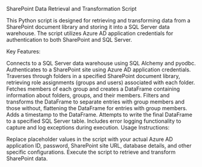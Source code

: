 SharePoint Data Retrieval and Transformation Script

This Python script is designed for retrieving and transforming data from a SharePoint document library and storing it into a SQL Server data warehouse. The script utilizes Azure AD application credentials for authentication to both SharePoint and SQL Server.

Key Features:

Connects to a SQL Server data warehouse using SQL Alchemy and pyodbc.
Authenticates to a SharePoint site using Azure AD application credentials.
Traverses through folders in a specified SharePoint document library, retrieving role assignments (groups and users) associated with each folder.
Fetches members of each group and creates a DataFrame containing information about folders, groups, and their members.
Filters and transforms the DataFrame to separate entries with group members and those without, flattening the DataFrame for entries with group members.
Adds a timestamp to the DataFrame.
Attempts to write the final DataFrame to a specified SQL Server table.
Includes error logging functionality to capture and log exceptions during execution.
Usage Instructions:

Replace placeholder values in the script with your actual Azure AD application ID, password, SharePoint site URL, database details, and other specific configurations.
Execute the script to retrieve and transform SharePoint data.
